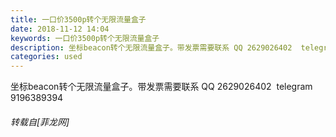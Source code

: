 ```yaml
---
title: 一口价3500p转个无限流量盒子
date: 2018-11-12 14:04
keywords: 一口价3500p转个无限流量盒子
description: 坐标beacon转个无限流量盒子。带发票需要联系 QQ 2629026402  telegram 9196389394
categories: used
---
```

<td class="t_f" id="postmessage_2261481">

坐标beacon转个无限流量盒子。带发票需要联系 QQ 2629026402  telegram 9196389394</td>
###### 转载自[菲龙网]